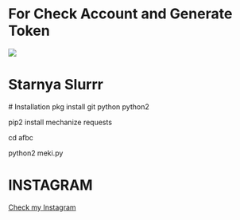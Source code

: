 # For Check Account and Generate Token
<img src="https://github.com/R3DB0T/afbc/blob/master/Screenshot_2019-09-06-21-24-34-473_com.termux.png"/>
<br><h1>Starnya Slurrr</br></h1>
# Installation
pkg install git python python2

pip2 install mechanize requests

cd afbc

python2 meki.py


# INSTAGRAM
<a href ="https://instagram.com/redbot.termux">Check my Instagram</a>
